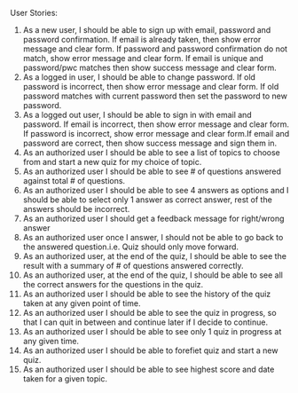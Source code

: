 User Stories:
1. As a new user, I should be able to sign up with email, password and password confirmation. If email is already taken, then show error message and clear form. If password and password confirmation do not match, show error message and clear form. If email is unique and password/pwc matches then show success message and clear form.
2. As a logged in user, I should be able to change password. If old password is incorrect, then show error message and clear form. If old password matches with current password then set the password to new password.
3. As a logged out user, I should be able to sign in with email and password. If email is incorrect, then show error message and clear form. If password is incorrect, show error message and clear form.If email and password are correct, then show success message and sign them in.
4. As an authorized user I should be able to see a list of topics to choose from and start a new quiz for my choice of topic.
5. As an authorized user I should be able to see # of questions answered against total # of questions.
6. As an authorized user I should be able to see 4 answers as options and I should be able to select only 1 answer as correct answer, rest of the answers should be incorrect.
7. As an authorized user I should get a feedback message for right/wrong answer
8. As an authorized user once I answer, I should not be able to go back to the answered question.i.e. Quiz should only move forward.
9. As an authorized user, at the end of the quiz, I should be able to see the result with a summary of # of questions answered correctly.
10. As an authorized user, at the end of the quiz, I should be able to see all the correct answers for the questions in the quiz.
11. As an authorized user I should be able to see the history of the quiz taken at any given point of time.
12. As an authorized user I should be able to see the quiz in progress, so that I can quit in between and continue later if I decide to continue.
13. As an authorized user I should be able to see only 1 quiz in progress at any given time.
14. As an authorized user I should be able to forefiet quiz and start a new quiz.
15. As an authorized user I should be able to see highest score and date taken for a given topic.
